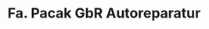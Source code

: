 ---
title: "Fa. Pacak GbR Autoreparatur"
url: /hessisch-lichtenau/fa-pacak-gbr-autoreparatur/
shop: Autowerkstatt
---